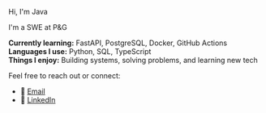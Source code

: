 Hi, I'm Java

I'm a SWE at P&G

**Currently learning:** FastAPI, PostgreSQL, Docker, GitHub Actions  
**Languages I use:** Python, SQL, TypeScript  
**Things I enjoy:** Building systems, solving problems, and learning new tech

Feel free to reach out or connect:

- 📧 [Email](mailto:rezuonyx@gmail.com)  
- 🔗 [LinkedIn](https://www.linkedin.com/in/javokhir-norbekov/)  
